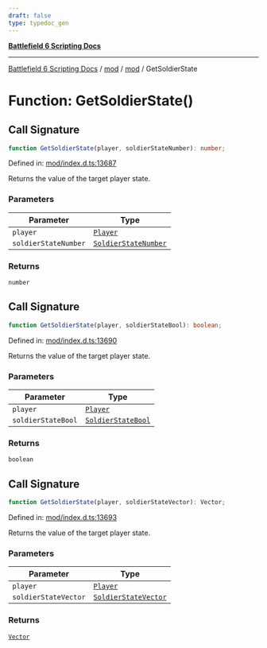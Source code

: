 ```yaml
---
draft: false
type: typedoc_gen
---
```


[**Battlefield 6 Scripting Docs**](../../../_index.md)

***

[Battlefield 6 Scripting Docs](../../../_index.md) / [mod](../../_index.md) / [mod](../_index.md) / GetSoldierState

# Function: GetSoldierState()

## Call Signature

```ts
function GetSoldierState(player, soldierStateNumber): number;
```

Defined in: [mod/index.d.ts:13687](https://github.com/battlefield-portal-community/portal-docs/blob/6d87e21c5922a3efb03c634dbe98e5fe6e797672/generators/santiago/mod/index.d.ts#L13687)

Returns the value of the target player state.

### Parameters

| Parameter | Type |
| ------ | ------ |
| `player` | [`Player`](../Player/_index.md) |
| `soldierStateNumber` | [`SoldierStateNumber`](../SoldierStateNumber/_index.md) |

### Returns

`number`

## Call Signature

```ts
function GetSoldierState(player, soldierStateBool): boolean;
```

Defined in: [mod/index.d.ts:13690](https://github.com/battlefield-portal-community/portal-docs/blob/6d87e21c5922a3efb03c634dbe98e5fe6e797672/generators/santiago/mod/index.d.ts#L13690)

Returns the value of the target player state.

### Parameters

| Parameter | Type |
| ------ | ------ |
| `player` | [`Player`](../Player/_index.md) |
| `soldierStateBool` | [`SoldierStateBool`](../SoldierStateBool/_index.md) |

### Returns

`boolean`

## Call Signature

```ts
function GetSoldierState(player, soldierStateVector): Vector;
```

Defined in: [mod/index.d.ts:13693](https://github.com/battlefield-portal-community/portal-docs/blob/6d87e21c5922a3efb03c634dbe98e5fe6e797672/generators/santiago/mod/index.d.ts#L13693)

Returns the value of the target player state.

### Parameters

| Parameter | Type |
| ------ | ------ |
| `player` | [`Player`](../Player/_index.md) |
| `soldierStateVector` | [`SoldierStateVector`](../SoldierStateVector/_index.md) |

### Returns

[`Vector`](../Vector/_index.md)
